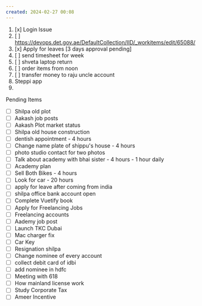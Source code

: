 ```yaml
---
created: 2024-02-27 00:08
---
```

1. [x] Login Issue
2. [ ] https://devops.det.gov.ae/DefaultCollection/IID/_workitems/edit/65088/
3. [x] Apply for leaves [3 days approval pending]
4. [ ] send timesheet for week
5. [ ] shveta laptop return
6. [ ] order items from noon
7. [ ] transfer money to raju uncle account
8. Steppi app
9. 


Pending Items

- [ ] Shilpa old plot 
- [ ] Aakash job posts
- [ ] Aakash Plot market status
- [ ] Shilpa old house construction
- [ ] dentish appointment - 4 hours
- [ ] Change name plate of shippu's house - 4 hours
- [ ] photo studio contact for two photos
- [ ] Talk about academy with bhai sister - 4 hours - 1 hour daily
- [ ] Academy plan 
- [ ] Sell Both Bikes - 4 hours
- [ ] Look for car - 20 hours
- [ ] apply for leave after coming from india
- [ ] shilpa office bank account open
- [ ] Complete Vuetify book
- [ ] Apply for Freelancing Jobs
- [ ] Freelancing accounts
- [ ] Aademy job post
- [ ] Launch TKC Dubai
- [ ] Mac charger fix
- [ ] Car Key 
- [ ] Resignation shilpa
- [ ] Change nominee of every account
- [ ] collect debit card of idbi
- [ ] add nominee in hdfc 
- [ ] Meeting with 618
- [ ] How mainland license work
- [ ] Study Corporate Tax
- [ ] Ameer Incentive
